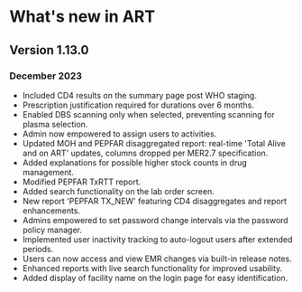 # What's new in ART

## Version 1.13.0

### December 2023

- Included CD4 results on the summary page post WHO staging.
- Prescription justification required for durations over 6 months.
- Enabled DBS scanning only when selected, preventing scanning for plasma selection.
- Admin now empowered to assign users to activities.
- Updated MOH and PEPFAR disaggregated report: real-time 'Total Alive and on ART' updates, columns dropped per MER2.7 specification.
- Added explanations for possible higher stock counts in drug management.
- Modified PEPFAR TxRTT report.
- Added search functionality on the lab order screen.
- New report 'PEPFAR TX_NEW' featuring CD4 disaggregates and report enhancements.
- Admins empowered to set password change intervals via the password policy manager.
- Implemented user inactivity tracking to auto-logout users after extended periods.
- Users can now access and view EMR changes via built-in release notes.
- Enhanced reports with live search functionality for improved usability.
- Added display of facility name on the login page for easy identification.
